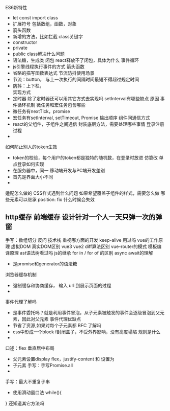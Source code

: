 ES6新特性
- let const import class
- 扩展符号 包括数组，函数，对象
- 箭头函数
- 新增的方法，比如拦截
class关键字
- constructor
- private
- public
class解决什么问题
- 语法糖，生成类
闭包
react释放不了闭包，具体为什么
事件循环
- js引擎线程执行事件的方式
箭头函数
- 省略的描写函数表达式
节流防抖使用场景
- 节流：button， 与上一次执行的间隔时间最短不得超过规定时间
- 防抖：上下栏，  
实现方式
- 定时器
除了定时器还可以用其它方式去实现吗
setInterval有哪些缺点
原因
事件循环机制
微任务和宏任务包含哪些
- 微任务有nextTick，promise
- 宏任务有setInterval, setTimeout,
Promise 输出顺序
组件间通信方式
- react的父组件，子组件之间通信
封装底层方法，需要处理哪些事情
登录注册过程
- 
如何防止别人的token生效
- token的校验，每个用户的token都是独特的随机数，在登录时放进
仿篡改
单点登录如何实现
- 在服务器中，同一
移动端开发与PC端开发差别
- 首先是界面大小不同
- 
适配怎么做的
CSS样式遇到什么问题
如果希望覆盖子组件的样式，需要怎么做
哪些元素可以继承
position: fix 什么时候会失效

http缓存
前端缓存
设计针对一个人一天只弹一次的弹窗
- 
手写：数组切分
反问
技术栈
重视哪方面的开发
keep-alive 用过吗
vue的工作原理
虚拟DOM 真实DOM区别
vue3 vue2 diff算法区别
vue-router的模式
模板编译原理
ast语法树看过吗
js的继承
for in / for of 的区别
async await的理解
- 是promise和generator的语法糖

浏览器缓存机制
- 强制缓存和协商缓存，
输入 url 到展示页面的过程
- 
事件代理了解吗
- 是事件委托吗？就是利用事件冒泡，从子元素被触发的事件会逐级冒泡到父元素，因此对父元素
事件代理优缺点
- 节省了资源,如果对每个子元素都
BFC 了解吗
- css中形成一个block f封闭盒子，不受外界影响，没有高度塌陷
规则是什么
- 
口述：flex 垂直居中布局
- 父元素设置display flex，justify-content 和 设置为
- 子元素
手写：手写Promise.all
- 
手写：最大不重复子串
- 使用滑动窗口法
while(){

}
还知道其它方法吗